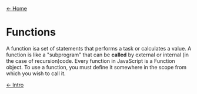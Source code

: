 [&leftarrow; Home](../README.md)

# Functions

A function isa set of statements that performs a task or calculates a value. A function is like a "subprogram" that can be **called** by external or internal (in the case of recursion)code. Every function in JavaScript is a Function object. To use a function, you must define it somewhere in the scope from which you wish to call it.

[&leftarrow; Intro](intro.md)

<!-- [&rightarrow; Home](../README.md) -->

